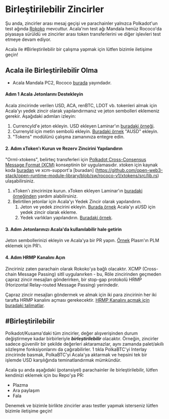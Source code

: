 # Birleştirilebilir Zincirler

Şu anda, zincirler arası mesaj geçişi ve parachainler yalnızca Polkadot'un test ağında [Rokoko](https://wiki.polkadot.network/docs/en/build-parachains-rococo) mevcuttur. Acala'nın test ağı Mandala henüz Rococo'da piyasaya sürüldü ve zincirler arası token transferlerini ve diğer işlevleri test etmeye devam ediyor.

Acala ile \#Birleştirilebilir bir çalışma yapmak için lütfen bizimle iletişime geçin!

## Acala ile Birleştirilebilir Olma

* Acala Mandala PC2, Rococo [burada](https://polkadot.js.org/apps/?rpc=wss://rococo-rpc.polkadot.io#/parachains) yayındadır.

#### Adım 1 Acala Jetonlarını Destekleyin

Acala zincirinde verilen USD, ACA, renBTC, LDOT vb. tokenleri almak için Acala'yı yedek zincir olarak yapılandırmanız ve jeton sembolleri eklemeniz gerekir. Aşağıdaki adımları izleyin:

1. CurrencyId'e jeton ekleyin. USD ekleyen Laminar'ın [buradaki örneği](https://github.com/laminar-protocol/laminar-chain/blob/a07ea4aa75bce5d30a24ce2e7a506dda5e22013f/primitives/src/lib.rs#L83).
2. CurrenyId için metin sembolü ekleyin. [Buradaki örnek](https://github.com/laminar-protocol/laminar-chain/blob/a07ea4aa75bce5d30a24ce2e7a506dda5e22013f/primitives/src/lib.rs#L101) "AUSD" ekleyin.
3. "Tokens" modülünü çalışma zamanınıza entegre edin.

#### 2. Adım xToken'ı Kurun ve Rezerv Zincirini Yapılandırın

"Orml-xtokens", belirteç transferleri için [Polkadot Cross-Consensus Message Format \(XCM\)](https://github.com/paritytech/xcm-format) konseptinin bir uygulamasıdır. xtoken için kaynak koda [buradan](https://github.com/open-web3-stack/open-runtime-module-library/tree/sw/rococo-v1/xtokens) ve xcm-support'a [buradan] (https://github.com/open-web3-stack/open-runtime-module-library/blob/sw/rococo-v1/xtokens/src/lib.rs) ulaşabilirsiniz.

1. xToken'ı zincirinize kurun. xToken ekleyen Laminar'ın [buradaki örneğinden](https://github.com/laminar-protocol/laminar-chain/blob/a07ea4aa75bce5d30a24ce2e7a506dda5e22013f/runtime/dev/src/lib.rs#L861-L960) yardım alabilirsiniz.
2. Belirtilen jetonlar için Acala'yı Yedek Zincir olarak yapılandırın.
   1. Jeton ve yedek zincirini ekleyin. [Burada örnek](https://github.com/laminar-protocol/laminar-chain/blob/a07ea4aa75bce5d30a24ce2e7a506dda5e22013f/runtime/dev/src/lib.rs#L916) Acala'yı aUSD için yedek zincir olarak ekleme.
   2. Yedek varlıkları yapılandırın. [Buradaki örnek](https://github.com/laminar-protocol/laminar-chain/blob/a07ea4aa75bce5d30a24ce2e7a506dda5e22013f/runtime/dev/src/lib.rs#L916).

#### 3. Adım Jetonlarınızı Acala'da kullanılabilir hale getirin

Jeton sembollerinizi ekleyin ve Acala'ya bir PR yapın. [Örnek](https://github.com/AcalaNetwork/Acala/pull/730) Plasm'ın PLM eklemek için PR'ı.

#### 4. Adım HRMP Kanalını Açın

Zinciriniz zaten parachain olarak Rokoko'ya bağlı olacaktır. XCMP \(Cross-chain Message Passing\) sitll uygulanırken - bu, Röle zincirinden geçmeden çapraz zincir mesajları gönderirken, bir stop-gap protokolü HRMP \(Horizontal Relay-routed Message Passing\) yerindedir.

Çapraz zincir mesajları göndermek ve almak için iki para zincirinin her iki tarafta HRMP kanalını açması gerekecektir. [HRMP Kanalını açmak için buradaki talimatlar](open-hrmp-channel.md).

## \#Birleştirilebilir

Polkadot/Kusama'daki tüm zincirler, değer alışverişinden durum değiştirmeye kadar birbirleriyle _**birleştirilebilir**_ olacaktır. Örneğin, zincirler sadece güvenilir bir şekilde değerleri aktaramazlar, aynı zamanda palet/akıllı sözleşme fonksiyonlarını da çağırabilirler. 1 tıkla PolkaBTC'yi Interlay zincirinde basmak, PolkaBTC'yi Acala'ya aktarmak ve hepsini tek bir işlemde USD karşılığında teminatlandırmak mümkündür.

Acala şu anda aşağıdaki \(potansiyel\) parachainler ile birleştirilebilir, lütfen kendinizi eklemek için bu Repo'ya PR:

* Plazma
* Ara paylaşım
* Fala

Denemek ve bizimle birlikte zincirler arası testler yapmak isterseniz lütfen bizimle iletişime geçin!
